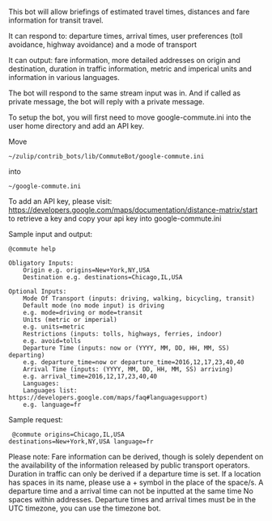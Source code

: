This bot will allow briefings of estimated travel times, distances and fare information for transit travel.

It can respond to: departure times, arrival times, user preferences (toll avoidance, highway avoidance) and a mode of transport

It can output: fare information, more detailed addresses on origin and destination, duration in traffic information, metric and imperical units and information in various languages.

The bot will respond to the same stream input was in. And if called as private message, the bot will reply with a private message.

To setup the bot, you will first need to move google-commute.ini into the user home directory and add an API key.

Move <pre><code>~/zulip/contrib_bots/lib/CommuteBot/google-commute.ini</code></pre> into <pre><code>~/google-commute.ini</code></pre>

To add an API key, please visit: https://developers.google.com/maps/documentation/distance-matrix/start to retrieve a key and copy your api key into google-commute.ini

Sample input and output:

<pre><code>@commute help</code></pre>

<pre><code>Obligatory Inputs:
    Origin e.g. origins=New+York,NY,USA
    Destination e.g. destinations=Chicago,IL,USA

Optional Inputs:
    Mode Of Transport (inputs: driving, walking, bicycling, transit)
    Default mode (no mode input) is driving
    e.g. mode=driving or mode=transit
    Units (metric or imperial)
    e.g. units=metric
    Restrictions (inputs: tolls, highways, ferries, indoor)
    e.g. avoid=tolls
    Departure Time (inputs: now or (YYYY, MM, DD, HH, MM, SS) departing)
    e.g. departure_time=now or departure_time=2016,12,17,23,40,40
    Arrival Time (inputs: (YYYY, MM, DD, HH, MM, SS) arriving)
    e.g. arrival_time=2016,12,17,23,40,40
    Languages:
    Languages list: https://developers.google.com/maps/faq#languagesupport)
    e.g. language=fr
</code></pre>

Sample request:
    <pre><code>
    @commute origins=Chicago,IL,USA destinations=New+York,NY,USA language=fr
    </code></pre>

Please note:
    Fare information can be derived, though is solely dependent on the
    availability of the information released by public transport operators.
    Duration in traffic can only be derived if a departure time is set.
    If a location has spaces in its name, please use a + symbol in the
    place of the space/s.
    A departure time and a arrival time can not be inputted at the same time
    No spaces within addresses.
    Departure times and arrival times must be in the UTC timezone,
    you can use the timezone bot.
